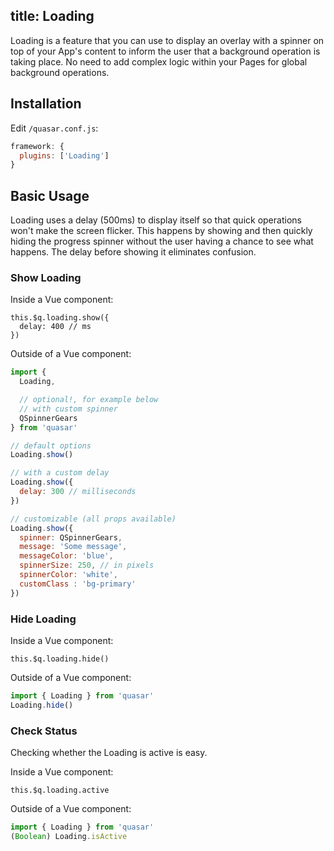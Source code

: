title: Loading
---
Loading is a feature that you can use to display an overlay with a spinner on top of your App's content to inform the user that a background operation is taking place. No need to add complex logic within your Pages for global background operations.
<input type="hidden" data-fullpage-demo="progress/loading">

## Installation
Edit `/quasar.conf.js`:
```js
framework: {
  plugins: ['Loading']
}
```

## Basic Usage
Loading uses a delay (500ms) to display itself so that quick operations won't make the screen flicker. This happens by showing and then quickly hiding the progress spinner without the user having a chance to see what happens. The delay before showing it eliminates confusion.

### Show Loading
Inside a Vue component:
```
this.$q.loading.show({
  delay: 400 // ms
})
```

Outside of a Vue component:
``` js
import {
  Loading,

  // optional!, for example below
  // with custom spinner
  QSpinnerGears
} from 'quasar'

// default options
Loading.show()

// with a custom delay
Loading.show({
  delay: 300 // milliseconds
})

// customizable (all props available)
Loading.show({
  spinner: QSpinnerGears,
  message: 'Some message',
  messageColor: 'blue',
  spinnerSize: 250, // in pixels
  spinnerColor: 'white',
  customClass : 'bg-primary'
})
```

### Hide Loading
Inside a Vue component:
```
this.$q.loading.hide()
```

Outside of a Vue component:
``` js
import { Loading } from 'quasar'
Loading.hide()
```

### Check Status
Checking whether the Loading is active is easy.

Inside a Vue component:
```
this.$q.loading.active
```

Outside of a Vue component:
``` js
import { Loading } from 'quasar'
(Boolean) Loading.isActive
```
